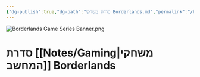 ```yaml
---
{"dg-publish":true,"dg-path":"סדרת משחקי Borderlands.md","permalink":"/borderlands/","contentClasses":"rtl"}
---
```




![Borderlands Game Series Banner.png](/img/user/Assets/Banners/Borderlands%20Game%20Series%20Banner.png)

# סדרת [[Notes/Gaming\|משחקי המחשב]] Borderlands


 
